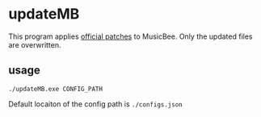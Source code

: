# updateMB
This program applies [official patches](https://getmusicbee.com/patches/) to MusicBee.
Only the updated files are overwritten.

## usage
```
./updateMB.exe CONFIG_PATH
```
Default locaiton of the config path is `./configs.json`